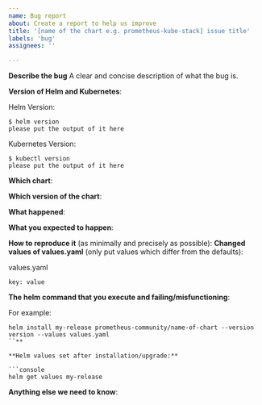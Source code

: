 ```yaml
---
name: Bug report
about: Create a report to help us improve
title: '[name of the chart e.g. prometheus-kube-stack] issue title'
labels: 'bug'
assignees: ''

---
```


<!-- Thanks for filing an issue!
Before hitting the button, please answer these questions.
It's helpful to search the existing GitHub issues first.
It's likely that another user has already reported the issue you're facing, or it's a known issue that we're already aware of.

Fill in as much of the template below as you can.
The more information we have the better we can help you.

Be ready for followup questions, and please respond in a timely manner.
If we can't reproduce a bug or think a feature already exists, we might close your issue.
If we're wrong, PLEASE feel free to reopen it and explain why.
-->

**Describe the bug**
A clear and concise description of what the bug is.

**Version of Helm and Kubernetes**:

Helm Version:

```console
$ helm version
please put the output of it here
```

Kubernetes Version:

```console
$ kubectl version
please put the output of it here
```

**Which chart**:

**Which version of the chart**:

**What happened**:

**What you expected to happen**:

**How to reproduce it** (as minimally and precisely as possible):
**Changed values of values.yaml** (only put values which differ from the defaults):

values.yaml

```console
key: value
```

**The helm command that you execute and failing/misfunctioning**:

For example:

```console
helm install my-release prometheus-community/name-of-chart --version version --values values.yaml
``**

**Helm values set after installation/upgrade:**

```console
helm get values my-release
```

**Anything else we need to know**:
